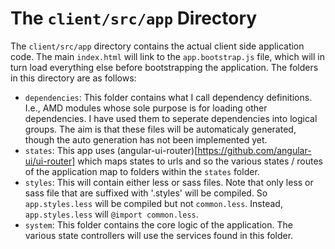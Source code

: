 The `client/src/app` Directory
===============

The `client/src/app` directory contains the actual client side application code. The main `index.html` will link to the `app.bootstrap.js`
file, which will in turn load everything else before bootstrapping the application. The folders in this directory are as follows:

* `dependencies`: This folder contains what I call dependency definitions. I.e., AMD modules whose sole purpose is for loading other dependencies.
I have used them to seperate dependencies into logical groups. The aim is that these files will be automaticaly generated, though the auto generation
has not been implemented yet.
* `states`: This app uses (angular-ui-router)[https://github.com/angular-ui/ui-router] which maps states to urls and so the various states / routes
of the application map to folders within the `states` folder.
* `styles`: This will contain either less or sass files. Note that only less or sass file that are suffixed with '.styles' will be compiled. So `app.styles.less`
will be compiled but not `common.less`. Instead, `app.styles.less` will `@import common.less`.
* `system`: This folder contains the core logic of the application. The various state controllers will use the services found in this folder.